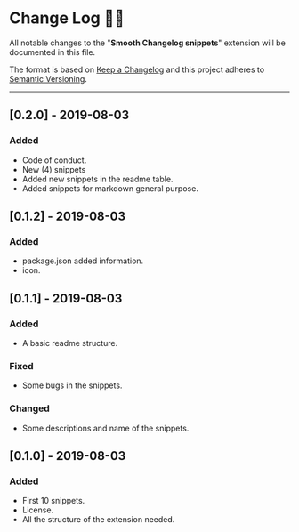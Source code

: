 <!-- markdownlint-disable MD024-->
# **Change Log** 📜📝

All notable changes to the "**Smooth Changelog snippets**" extension will be documented in this file.

The format is based on [Keep a Changelog](https://keepachangelog.com/en/1.0.0/) and this project adheres to [Semantic Versioning](https://semver.org/spec/v2.0.0.html).

---

## [0.2.0] - 2019-08-03

### Added

* Code of conduct.
* New (4) snippets
* Added new snippets in the readme table.
* Added snippets for markdown general purpose.

## [0.1.2] - 2019-08-03

### Added

* package.json added information.
* icon.

## [0.1.1] - 2019-08-03

### Added

* A basic readme structure.

### Fixed

* Some bugs in the snippets.

### Changed

* Some descriptions and name of the snippets.

## [0.1.0] - 2019-08-03

### Added

* First 10 snippets.
* License.
* All the structure of the extension needed.
